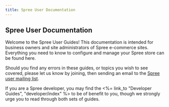 ```yaml
---
title: Spree User Documentation
---
```


## Spree User Documentation

Welcome to the Spree User Guides! This documentation is intended for business owners and site administrators of Spree e-commerce sites. Everything you need to know to configure and manage your Spree store can be found here.

Should you find any errors in these guides, or topics you wish to see covered, please let us know by joining, then sending an email to the [Spree user mailing list](http://groups.google.com/group/spree-user).

If you are a Spree developer, you may find the <%= link_to "Developer Guides", "developer/index" %> to be of benefit to you, though we strongly urge you to read through both sets of guides.